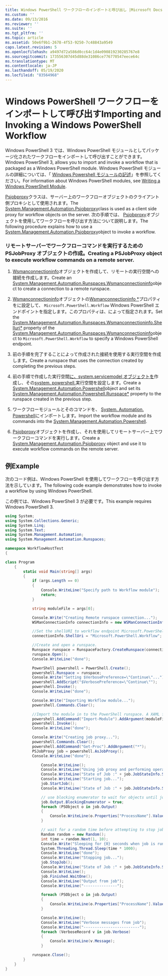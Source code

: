 ```yaml
---
title: Windows PowerShell ワークフローのインポートと呼び出し |Microsoft Docs
ms.custom: ''
ms.date: 09/13/2016
ms.reviewer: ''
ms.suite: ''
ms.tgt_pltfrm: ''
ms.topic: article
ms.assetid: 50e6f9b1-2678-4f53-9250-7c48843a9549
caps.latest.revision: 5
ms.openlocfilehash: a9497d72a586d0cc64c1d4e090819230285767e8
ms.sourcegitcommit: 173556307d45d88de31086ce776770547eece64c
ms.translationtype: MT
ms.contentlocale: ja-JP
ms.lasthandoff: 05/19/2020
ms.locfileid: "83564968"
---
```

# <a name="importing-and-invoking-a-windows-powershell-workflow"></a><span data-ttu-id="44ef7-102">Windows PowerShell ワークフローをインポートして呼び出す</span><span class="sxs-lookup"><span data-stu-id="44ef7-102">Importing and Invoking a Windows PowerShell Workflow</span></span>

<span data-ttu-id="44ef7-103">Windows PowerShell 3 では、Windows PowerShell モジュールとしてパッケージ化されたワークフローをインポートして呼び出すことができます。</span><span class="sxs-lookup"><span data-stu-id="44ef7-103">Windows PowerShell 3, allows you to import and invoke a workflow that is packaged as a Windows PowerShell module.</span></span> <span data-ttu-id="44ef7-104">Windows PowerShell モジュールの詳細については、「 [Windows Powershell モジュールの記述](../module/writing-a-windows-powershell-module.md)」を参照してください。</span><span class="sxs-lookup"><span data-stu-id="44ef7-104">For information about Windows PowerShell modules, see [Writing a Windows PowerShell Module](../module/writing-a-windows-powershell-module.md).</span></span>

<span data-ttu-id="44ef7-105">[Psjobproxy](/dotnet/api/System.Management.Automation.PSJobProxy)クラスは、サーバー上のワークフローオブジェクトのクライアント側プロキシとして使用されます。</span><span class="sxs-lookup"><span data-stu-id="44ef7-105">The [System.Management.Automation.Psjobproxy](/dotnet/api/System.Management.Automation.PSJobProxy)class is used as a client side proxy for workflow objects on the server.</span></span> <span data-ttu-id="44ef7-106">次の手順では、 [Psjobproxy](/dotnet/api/System.Management.Automation.PSJobProxy)オブジェクトを使用してワークフローを呼び出す方法について説明します。</span><span class="sxs-lookup"><span data-stu-id="44ef7-106">The following procedure explains how to use a [System.Management.Automation.Psjobproxy](/dotnet/api/System.Management.Automation.PSJobProxy)object to invoke a workflow.</span></span>

### <a name="creating-a-psjobproxy-object-to-execute-workflow-commands-on-a-remote-server"></a><span data-ttu-id="44ef7-107">リモートサーバーでワークフローコマンドを実行するための PSJobProxy オブジェクトの作成。</span><span class="sxs-lookup"><span data-stu-id="44ef7-107">Creating a PSJobProxy object to execute workflow commands on a remote server.</span></span>

1. <span data-ttu-id="44ef7-108">[Wsmanconnectioninfo](/dotnet/api/System.Management.Automation.Runspaces.WSManConnectionInfo)オブジェクトを作成して、リモートの実行空間への接続を作成します。</span><span class="sxs-lookup"><span data-stu-id="44ef7-108">Create an [System.Management.Automation.Runspaces.Wsmanconnectioninfo](/dotnet/api/System.Management.Automation.Runspaces.WSManConnectionInfo)object to create a connection to a remote runspace.</span></span>

2. <span data-ttu-id="44ef7-109">[Wsmanconnectioninfo](/dotnet/api/System.Management.Automation.Runspaces.WSManConnectionInfo)オブジェクトの[Wsmanconnectioninfo \*](/dotnet/api/System.Management.Automation.Runspaces.WSManConnectionInfo.ShellUri)プロパティをに設定して、 `Microsoft.PowerShell.Workflow` Windows PowerShell エンドポイントを指定します。このプロパティは、によって指定されます。</span><span class="sxs-lookup"><span data-stu-id="44ef7-109">Set the [System.Management.Automation.Runspaces.Wsmanconnectioninfo.Shelluri\*](/dotnet/api/System.Management.Automation.Runspaces.WSManConnectionInfo.ShellUri) property of the [System.Management.Automation.Runspaces.Wsmanconnectioninfo](/dotnet/api/System.Management.Automation.Runspaces.WSManConnectionInfo)object to `Microsoft.PowerShell.Workflow` to specify a Windows PowerShell endpoint.</span></span>

3. <span data-ttu-id="44ef7-110">前の手順を完了することによって作成された接続を使用する実行空間を作成します。</span><span class="sxs-lookup"><span data-stu-id="44ef7-110">Create a runspace that uses the connection created by completing the previous steps.</span></span>

4. <span data-ttu-id="44ef7-111">前の手順で作成した実行空間[に、system.servicemodel オブジェクトを](/dotnet/api/System.Management.Automation.PowerShell)作成し、その[system. powershell.](/dotnet/api/System.Management.Automation.PowerShell.Runspace)実行空間を設定します。</span><span class="sxs-lookup"><span data-stu-id="44ef7-111">Create a [System.Management.Automation.Powershell](/dotnet/api/System.Management.Automation.PowerShell)object and set its [System.Management.Automation.Powershell.Runspace\*](/dotnet/api/System.Management.Automation.PowerShell.Runspace) property to the runspace created in the previous step.</span></span>

5. <span data-ttu-id="44ef7-112">ワークフローモジュールとそのコマンドを、 [System. Automation. Powershell](/dotnet/api/System.Management.Automation.PowerShell)にインポートします。</span><span class="sxs-lookup"><span data-stu-id="44ef7-112">Import the workflow module and its commands into the [System.Management.Automation.Powershell](/dotnet/api/System.Management.Automation.PowerShell).</span></span>

6. <span data-ttu-id="44ef7-113">[Psjobproxy](/dotnet/api/System.Management.Automation.PSJobProxy)オブジェクトを作成し、それを使用してリモートサーバー上でワークフローコマンドを実行します。</span><span class="sxs-lookup"><span data-stu-id="44ef7-113">Create a [System.Management.Automation.Psjobproxy](/dotnet/api/System.Management.Automation.PSJobProxy) object and use it to execute workflow commands on the remote server.</span></span>

## <a name="example"></a><span data-ttu-id="44ef7-114">例</span><span class="sxs-lookup"><span data-stu-id="44ef7-114">Example</span></span>

<span data-ttu-id="44ef7-115">次のコード例は、Windows PowerShell を使用してワークフローを呼び出す方法を示しています。</span><span class="sxs-lookup"><span data-stu-id="44ef7-115">The following code example demonstrates how to invoke a workflow by using Windows PowerShell.</span></span>

<span data-ttu-id="44ef7-116">この例では、Windows PowerShell 3 が必要です。</span><span class="sxs-lookup"><span data-stu-id="44ef7-116">This example requires Windows PowerShell 3.</span></span>

```csharp
using System;
using System.Collections.Generic;
using System.Linq;
using System.Text;
using System.Management.Automation;
using System.Management.Automation.Runspaces;

namespace WorkflowHostTest
{

class Program
    {
        static void Main(string[] args)
        {
            if (args.Length == 0)
            {
                Console.WriteLine("Specify path to Workflow module");
                return;
            }

            string moduleFile = args[0];

            Console.Write("Creating Remote runspace connection...");
            WSManConnectionInfo connectionInfo = new WSManConnectionInfo();

            //Set the shellURI to workflow endpoint Microsoft.PowerShell.Workflow
            connectionInfo.ShellUri = "Microsoft.PowerShell.Workflow";

            //Create and open a runspace.
            Runspace runspace = RunspaceFactory.CreateRunspace(connectionInfo);
            runspace.Open();
            Console.WriteLine("done");

            PowerShell powershell = PowerShell.Create();
            powershell.Runspace = runspace;
            Console.Write("Setting $VerbosePreference=\"Continue\"...");
            powershell.AddScript("$VerbosePreference=\"Continue\"");
            powershell.Invoke();
            Console.WriteLine("done");

            Console.Write("Importing Workflow module...");
            powershell.Commands.Clear();

            //Import the module in to the PowerShell runspace. A XAML file could also be imported directly by using Import-Module.
            powershell.AddCommand("Import-Module").AddArgument(moduleFile);
            powershell.Invoke();
            Console.WriteLine("done");

            Console.Write("Creating job proxy...");
            powershell.Commands.Clear();
            powershell.AddCommand("Get-Proc").AddArgument("*");
            PSJobProxy job = powershell.AsJobProxy();
            Console.WriteLine("done");

                Console.WriteLine();
                Console.WriteLine("Using job proxy and performing operations...");
                Console.WriteLine("State of Job :" + job.JobStateInfo.State.ToString());
                Console.WriteLine("Starting job...");
                job.StartJob();
                Console.WriteLine("State of Job :" + job.JobStateInfo.State.ToString());

                // use blocking enumerator to wait for objects until job finishes
                job.Output.BlockingEnumerator = true;
                foreach (PSObject o in job.Output)
                {
                    Console.WriteLine(o.Properties["ProcessName"].Value.ToString());
                }

                // wait for a random time before attempting to stop job
                Random random = new Random();
                int time = random.Next(1, 10);
                Console.Write("Sleeping for {0} seconds when job is running on another thread...", time);
                System.Threading.Thread.Sleep(time * 1000);
                Console.WriteLine("done");
                Console.WriteLine("Stopping job...");
                job.StopJob();
                Console.WriteLine("State of Job :" + job.JobStateInfo.State.ToString());
                Console.WriteLine();
                job.Finished.WaitOne();
                Console.WriteLine("Output from job");
                Console.WriteLine("---------------");

                foreach (PSObject o in job.Output)
                {
                    Console.WriteLine(o.Properties["ProcessName"].Value.ToString());
                }

                Console.WriteLine();
                Console.WriteLine("Verbose messages from job");
                Console.WriteLine("-------------------------");
                foreach (VerboseRecord v in job.Verbose)
                {
                    Console.WriteLine(v.Message);
                }

            runspace.Close();
        }
    }
}

```
